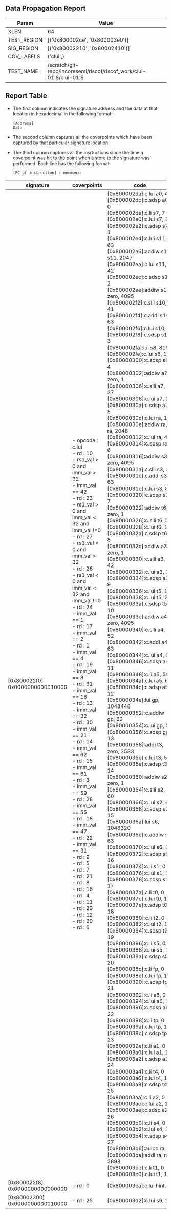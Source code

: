 
## Data Propagation Report

| Param       | Value    |
|-------------|----------|
| XLEN        | 64      |
| TEST_REGION | [('0x800002ce', '0x800003e0')]      |
| SIG_REGION  | [('0x80002210', '0x80002410')]      |
| COV_LABELS  | ('clui',)      |
| TEST_NAME   | /scratch/git-repo/incoresemi/riscof/riscof_work/clui-01.S/clui-01.S    |

## Report Table

- The first column indicates the signature address and the data at that location in hexadecimal in the following format: 
  ```
  [Address]
  Data
  ```

- The second column captures all the coverpoints which have been captured by that particular signature location

- The third column captures all the insrtuctions since the time a coverpoint was
  hit to the point when a store to the signature was performed. Each line has
  the following format:
  ```
  [PC of instruction] : mnemonic
  ```

|            signature             |                                                                                                                                                                                                                                                                                                                                                                                                                                             coverpoints                                                                                                                                                                                                                                                                                                                                                                                                                                             |                                                                                                                                                                                                                                                                                                                                                                                                                                                                                                                                                                                                                                                                                                                                                                                                                                                                                                                                                                                                                                                                                                                                                                                                                                                                                                                                                                                                                                                                                                                                                                                                                 code                                                                                                                                                                                                                                                                                                                                                                                                                                                                                                                                                                                                                                                                                                                                                                                                                                                                                                                                                                                                                                                                                                                                                                                                                                                                                                                                                                                                                                                                                                                                                                                                                  |
|----------------------------------|-----------------------------------------------------------------------------------------------------------------------------------------------------------------------------------------------------------------------------------------------------------------------------------------------------------------------------------------------------------------------------------------------------------------------------------------------------------------------------------------------------------------------------------------------------------------------------------------------------------------------------------------------------------------------------------------------------------------------------------------------------------------------------------------------------------------------------------------------------------------------------------------------------|---------------------------------------------------------------------------------------------------------------------------------------------------------------------------------------------------------------------------------------------------------------------------------------------------------------------------------------------------------------------------------------------------------------------------------------------------------------------------------------------------------------------------------------------------------------------------------------------------------------------------------------------------------------------------------------------------------------------------------------------------------------------------------------------------------------------------------------------------------------------------------------------------------------------------------------------------------------------------------------------------------------------------------------------------------------------------------------------------------------------------------------------------------------------------------------------------------------------------------------------------------------------------------------------------------------------------------------------------------------------------------------------------------------------------------------------------------------------------------------------------------------------------------------------------------------------------------------------------------------------------------------------------------------------------------------------------------------------------------------------------------------------------------------------------------------------------------------------------------------------------------------------------------------------------------------------------------------------------------------------------------------------------------------------------------------------------------------------------------------------------------------------------------------------------------------------------------------------------------------------------------------------------------------------------------------------------------------------------------------------------------------------------------------------------------------------------------------------------------------------------------------------------------------------------------------------------------------------------------------------------------------------------------------------------------------------------------------------------------------------------------------------------------------------------------------------------------------------------------------------------------------------------------------------------------------------------------------------------------------------------------------------------------------------------------------------------------------------------------------------------------------------------------------------------------------------------------------------------------------|
|[0x800022f0]<br>0x0000000000010000|- opcode : c.lui<br> - rd : 10<br> - rs1_val > 0 and imm_val > 32<br> - imm_val == 42<br> - rd : 23<br> - rs1_val > 0 and imm_val < 32 and imm_val !=0 <br> - rd : 27<br> - rs1_val < 0 and imm_val > 32<br> - rd : 26<br> - rs1_val < 0 and imm_val < 32 and imm_val !=0 <br> - rd : 24<br> - imm_val == 1<br> - rd : 17<br> - imm_val == 2<br> - rd : 1<br> - imm_val == 4<br> - rd : 19<br> - imm_val == 8<br> - rd : 31<br> - imm_val == 16<br> - rd : 13<br> - imm_val == 32<br> - rd : 30<br> - imm_val == 21<br> - rd : 14<br> - imm_val == 62<br> - rd : 15<br> - imm_val == 61<br> - rd : 3<br> - imm_val == 59<br> - rd : 28<br> - imm_val == 55<br> - rd : 18<br> - imm_val == 47<br> - rd : 22<br> - imm_val == 31<br> - rd : 9<br> - rd : 5<br> - rd : 7<br> - rd : 21<br> - rd : 8<br> - rd : 16<br> - rd : 4<br> - rd : 11<br> - rd : 29<br> - rd : 12<br> - rd : 20<br> - rd : 6<br> |[0x800002da]:c.lui a0, 42<br> [0x800002dc]:c.sdsp a0, 0<br> [0x800002de]:c.li s7, 7<br> [0x800002e0]:c.lui s7, 11<br> [0x800002e2]:c.sdsp s7, 1<br> [0x800002e4]:c.lui s11, 63<br> [0x800002e6]:addiw s11, s11, 2047<br> [0x800002ea]:c.lui s11, 42<br> [0x800002ec]:c.sdsp s11, 2<br> [0x800002ee]:addiw s10, zero, 4095<br> [0x800002f2]:c.slli s10, 41<br> [0x800002f4]:c.addi s10, 63<br> [0x800002f6]:c.lui s10, 6<br> [0x800002f8]:c.sdsp s10, 3<br> [0x800002fa]:lui s8, 8192<br> [0x800002fe]:c.lui s8, 1<br> [0x80000300]:c.sdsp s8, 4<br> [0x80000302]:addiw a7, zero, 1<br> [0x80000306]:c.slli a7, 37<br> [0x80000308]:c.lui a7, 2<br> [0x8000030a]:c.sdsp a7, 5<br> [0x8000030c]:c.lui ra, 1<br> [0x8000030e]:addiw ra, ra, 2048<br> [0x80000312]:c.lui ra, 4<br> [0x80000314]:c.sdsp ra, 6<br> [0x80000316]:addiw s3, zero, 4095<br> [0x8000031a]:c.slli s3, 37<br> [0x8000031c]:c.addi s3, 63<br> [0x8000031e]:c.lui s3, 8<br> [0x80000320]:c.sdsp s3, 7<br> [0x80000322]:addiw t6, zero, 1<br> [0x80000326]:c.slli t6, 53<br> [0x80000328]:c.lui t6, 16<br> [0x8000032a]:c.sdsp t6, 8<br> [0x8000032c]:addiw a3, zero, 1<br> [0x80000330]:c.slli a3, 42<br> [0x80000332]:c.lui a3, 32<br> [0x80000334]:c.sdsp a3, 9<br> [0x80000336]:c.lui t5, 1<br> [0x80000338]:c.lui t5, 21<br> [0x8000033a]:c.sdsp t5, 10<br> [0x8000033c]:addiw a4, zero, 4095<br> [0x80000340]:c.slli a4, 52<br> [0x80000342]:c.addi a4, 63<br> [0x80000344]:c.lui a4, 62<br> [0x80000346]:c.sdsp a4, 11<br> [0x80000348]:c.li a5, 59<br> [0x8000034a]:c.lui a5, 61<br> [0x8000034c]:c.sdsp a5, 12<br> [0x8000034e]:lui gp, 1048448<br> [0x80000352]:c.addiw gp, 63<br> [0x80000354]:c.lui gp, 59<br> [0x80000356]:c.sdsp gp, 13<br> [0x80000358]:addi t3, zero, 3583<br> [0x8000035c]:c.lui t3, 55<br> [0x8000035e]:c.sdsp t3, 14<br> [0x80000360]:addiw s2, zero, 1<br> [0x80000364]:c.slli s2, 60<br> [0x80000366]:c.lui s2, 47<br> [0x80000368]:c.sdsp s2, 15<br> [0x8000036a]:lui s6, 1048320<br> [0x8000036e]:c.addiw s6, 63<br> [0x80000370]:c.lui s6, 31<br> [0x80000372]:c.sdsp s6, 16<br> [0x80000374]:c.li s1, 0<br> [0x80000376]:c.lui s1, 16<br> [0x80000378]:c.sdsp s1, 17<br> [0x8000037a]:c.li t0, 0<br> [0x8000037c]:c.lui t0, 16<br> [0x8000037e]:c.sdsp t0, 18<br> [0x80000380]:c.li t2, 0<br> [0x80000382]:c.lui t2, 16<br> [0x80000384]:c.sdsp t2, 19<br> [0x80000386]:c.li s5, 0<br> [0x80000388]:c.lui s5, 16<br> [0x8000038a]:c.sdsp s5, 20<br> [0x8000038c]:c.li fp, 0<br> [0x8000038e]:c.lui fp, 16<br> [0x80000390]:c.sdsp fp, 21<br> [0x80000392]:c.li a6, 0<br> [0x80000394]:c.lui a6, 16<br> [0x80000396]:c.sdsp a6, 22<br> [0x80000398]:c.li tp, 0<br> [0x8000039a]:c.lui tp, 16<br> [0x8000039c]:c.sdsp tp, 23<br> [0x8000039e]:c.li a1, 0<br> [0x800003a0]:c.lui a1, 16<br> [0x800003a2]:c.sdsp a1, 24<br> [0x800003a4]:c.li t4, 0<br> [0x800003a6]:c.lui t4, 16<br> [0x800003a8]:c.sdsp t4, 25<br> [0x800003aa]:c.li a2, 0<br> [0x800003ac]:c.lui a2, 16<br> [0x800003ae]:c.sdsp a2, 26<br> [0x800003b0]:c.li s4, 0<br> [0x800003b2]:c.lui s4, 16<br> [0x800003b4]:c.sdsp s4, 27<br> [0x800003b6]:auipc ra, 2<br> [0x800003ba]:addi ra, ra, 3898<br> [0x800003be]:c.li t1, 0<br> [0x800003c0]:c.lui t1, 16<br> |
|[0x800022f8]<br>0x0000000000000000|- rd : 0<br>                                                                                                                                                                                                                                                                                                                                                                                                                                                                                                                                                                                                                                                                                                                                                                                                                                                                                         |[0x800003ca]:c.lui.hint.16<br>                                                                                                                                                                                                                                                                                                                                                                                                                                                                                                                                                                                                                                                                                                                                                                                                                                                                                                                                                                                                                                                                                                                                                                                                                                                                                                                                                                                                                                                                                                                                                                                                                                                                                                                                                                                                                                                                                                                                                                                                                                                                                                                                                                                                                                                                                                                                                                                                                                                                                                                                                                                                                                                                                                                                                                                                                                                                                                                                                                                                                                                                                                                                                                                                         |
|[0x80002300]<br>0x0000000000010000|- rd : 25<br>                                                                                                                                                                                                                                                                                                                                                                                                                                                                                                                                                                                                                                                                                                                                                                                                                                                                                        |[0x800003d2]:c.lui s9, 16<br>                                                                                                                                                                                                                                                                                                                                                                                                                                                                                                                                                                                                                                                                                                                                                                                                                                                                                                                                                                                                                                                                                                                                                                                                                                                                                                                                                                                                                                                                                                                                                                                                                                                                                                                                                                                                                                                                                                                                                                                                                                                                                                                                                                                                                                                                                                                                                                                                                                                                                                                                                                                                                                                                                                                                                                                                                                                                                                                                                                                                                                                                                                                                                                                                          |
